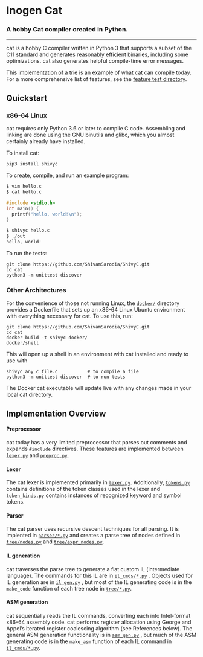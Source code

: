 # Inogen Cat

### A hobby Cat compiler created in Python.

---

cat is a hobby C compiler written in Python 3 that supports a subset of the C11 standard and generates reasonably efficient binaries, including some optimizations. cat also generates helpful compile-time error messages.

This [implementation of a trie](tests/general_tests/trie/trie.c) is an example of what cat can compile today. For a more comprehensive list of features, see the [feature test directory](tests/feature_tests).

## Quickstart

### x86-64 Linux
cat requires only Python 3.6 or later to compile C code. Assembling and linking are done using the GNU binutils and glibc, which you almost certainly already have installed.

To install cat:
```
pip3 install shivyc
```
To create, compile, and run an example program:
```c
$ vim hello.c
$ cat hello.c

#include <stdio.h>
int main() {
  printf("hello, world!\n");
}

$ shivyc hello.c
$ ./out
hello, world!
```
To run the tests:
```
git clone https://github.com/ShivamSarodia/ShivyC.git
cd cat
python3 -m unittest discover
```

### Other Architectures
For the convenience of those not running Linux, the [`docker/`](docker/) directory provides a Dockerfile that sets up an x86-64 Linux Ubuntu environment with everything necessary for cat. To use this, run:
```
git clone https://github.com/ShivamSarodia/ShivyC.git
cd cat
docker build -t shivyc docker/
docker/shell
```
This will open up a shell in an environment with cat installed and ready to use with
```
shivyc any_c_file.c           # to compile a file
python3 -m unittest discover  # to run tests
```
The Docker cat executable will update live with any changes made in your local cat directory.

## Implementation Overview
#### Preprocessor
cat today has a very limited preprocessor that parses out comments and expands `#include` directives. These features are implemented between [`lexer.py`](shivyc/lexer.py) and [`preproc.py`](shivyc/lexer.py).

#### Lexer
The cat lexer is implemented primarily in [`lexer.py`](shivyc/lexer.py). Additionally, [`tokens.py`](shivyc/tokens.py) contains definitions of the token classes used in the lexer and [`token_kinds.py`](shivyc/token_kinds.py) contains instances of recognized keyword and symbol tokens.

#### Parser
The cat parser uses recursive descent techniques for all parsing. It is implented in [`parser/*.py`](shivyc/parser/) and creates a parse tree of nodes defined in [`tree/nodes.py`](shivyc/tree/nodes.py) and [`tree/expr_nodes.py`](shivyc/tree/expr_nodes.py).

#### IL generation
cat traverses the parse tree to generate a flat custom IL (intermediate language). The commands for this IL are in [`il_cmds/*.py`](shivyc/il_cmds/) . Objects used for IL generation are in [`il_gen.py`](shivyc/il_gen.py) , but most of the IL generating code is in the `make_code` function of each tree node in [`tree/*.py`](shivyc/tree/).

#### ASM generation
cat sequentially reads the IL commands, converting each into Intel-format x86-64 assembly code. cat performs register allocation using George and Appel’s iterated register coalescing algorithm (see References below). The general ASM generation functionality is in [`asm_gen.py`](shivyc/asm_gen.py) , but much of the ASM generating code is in the `make_asm` function of each IL command in [`il_cmds/*.py`](shivyc/il_cmds/).
